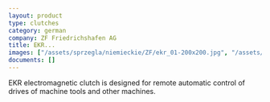 ```yaml
---
layout: product
type: clutches
category: german
company: ZF Friedrichshafen AG
title: EKR...
images: ["/assets/sprzegla/niemieckie/ZF/ekr_01-200x200.jpg", "/assets/sprzegla/niemieckie/ZF/ekr_02-200x200.jpg"]
documents: []
---
```

EKR electromagnetic clutch is designed for remote automatic control of drives of machine tools and other machines.
